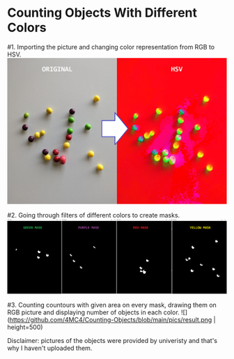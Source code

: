 # Counting Objects With Different Colors

#1. Importing the picture and changing color representation from RGB to HSV.
![](https://github.com/4MC4/Counting-Objects/blob/main/pics/orig_to_hsv.png)

#2. Going through filters of different colors to create masks.
![](https://github.com/4MC4/Counting-Objects/blob/main/pics/masks.png)

#3. Counting countours with given area on every mask, drawing them on RGB picture and displaying number of objects in each color.
![](https://github.com/4MC4/Counting-Objects/blob/main/pics/result.png | height=500)

Disclaimer: pictures of the objects were provided by univeristy and that's why I haven't uploaded them.
